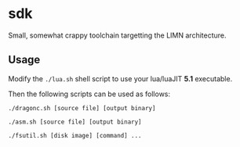 # sdk

Small, somewhat crappy toolchain targetting the LIMN architecture.

## Usage

Modify the `./lua.sh` shell script to use your lua/luaJIT **5.1** executable.

Then the following scripts can be used as follows:

`./dragonc.sh [source file] [output binary]`

`./asm.sh [source file] [output binary]`

`./fsutil.sh [disk image] [command] ...`